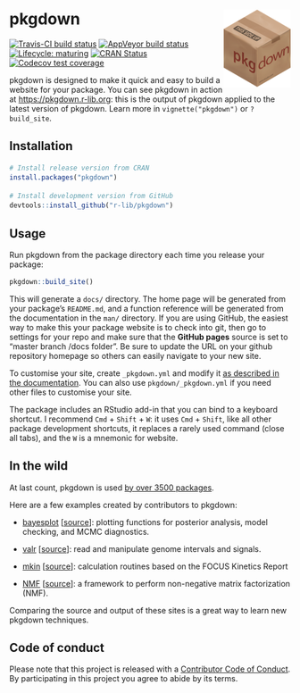 
<!-- README.md is generated from README.Rmd. Please edit that file -->

# pkgdown <img src="man/figures/logo.png" align="right" alt="" width="120" />

[![Travis-CI build
status](https://travis-ci.org/r-lib/pkgdown.svg?branch=master)](https://travis-ci.org/r-lib/pkgdown)
[![AppVeyor build
status](https://ci.appveyor.com/api/projects/status/github/r-lib/pkgdown?branch=master&svg=true)](https://ci.appveyor.com/project/r-lib/pkgdown)
[![Lifecycle:
maturing](https://img.shields.io/badge/lifecycle-maturing-blue.svg)](https://www.tidyverse.org/lifecycle/#maturing)
[![CRAN
Status](https://www.r-pkg.org/badges/version/pkgdown)](https://cran.r-project.org/package=pkgdown)
[![Codecov test
coverage](https://codecov.io/gh/r-lib/pkgdown/branch/master/graphs/badge.svg)](https://codecov.io/gh/r-lib/pkgdown?branch=master)

pkgdown is designed to make it quick and easy to build a website for
your package. You can see pkgdown in action at
<https://pkgdown.r-lib.org>: this is the output of pkgdown applied to
the latest version of pkgdown. Learn more in `vignette("pkgdown")` or
`?build_site`.

## Installation

``` r
# Install release version from CRAN
install.packages("pkgdown")

# Install development version from GitHub
devtools::install_github("r-lib/pkgdown")
```

## Usage

Run pkgdown from the package directory each time you release your
package:

``` r
pkgdown::build_site()
```

This will generate a `docs/` directory. The home page will be generated
from your package’s `README.md`, and a function reference will be
generated from the documentation in the `man/` directory. If you are
using GitHub, the easiest way to make this your package website is to
check into git, then go to settings for your repo and make sure that the
**GitHub pages** source is set to “master branch /docs folder”. Be sure
to update the URL on your github repository homepage so others can
easily navigate to your new site.

To customise your site, create `_pkgdown.yml` and modify it [as
described in the
documentation](http://pkgdown.r-lib.org/articles/pkgdown.html). You can
also use `pkgdown/_pkgdown.yml` if you need other files to customise
your site.

The package includes an RStudio add-in that you can bind to a keyboard
shortcut. I recommend `Cmd` + `Shift` + `W`: it uses `Cmd` + `Shift`,
like all other package development shortcuts, it replaces a rarely used
command (close all tabs), and the `W` is a mnemonic for website.

## In the wild

At last count, pkgdown is used [by over 3500
packages](https://github.com/search?o=desc&q=pkgdown.css+in%3Apath+path%3Adocs&s=indexed&type=Code).

Here are a few examples created by contributors to pkgdown:

  - [bayesplot](http://mc-stan.org/bayesplot/index.html)
    \[[source](https://github.com/stan-dev/bayesplot/tree/gh-pages)\]:
    plotting functions for posterior analysis, model checking, and MCMC
    diagnostics.

  - [valr](https://valr.hesselberthlab.org/)
    \[[source](https://github.com/rnabioco/valr)\]: read and manipulate
    genome intervals and signals.

  - [mkin](http://jranke.github.io/mkin/)
    \[[source](https://github.com/jranke/mkin)\]: calculation routines
    based on the FOCUS Kinetics Report

  - [NMF](http://renozao.github.io/NMF/master/index.html)
    \[[source](https://github.com/renozao/NMF)\]: a framework to perform
    non-negative matrix factorization (NMF).

Comparing the source and output of these sites is a great way to learn
new pkgdown techniques.

## Code of conduct

Please note that this project is released with a [Contributor Code of
Conduct](.github/CODE_OF_CONDUCT.md). By participating in this project
you agree to abide by its terms.
